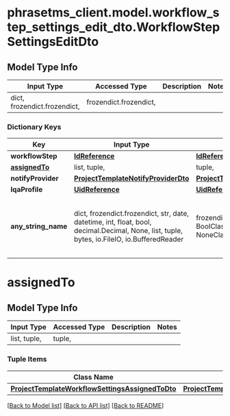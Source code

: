 # phrasetms_client.model.workflow_step_settings_edit_dto.WorkflowStepSettingsEditDto

## Model Type Info

| Input Type                   | Accessed Type          | Description | Notes |
| ---------------------------- | ---------------------- | ----------- | ----- |
| dict, frozendict.frozendict, | frozendict.frozendict, |             |

### Dictionary Keys

| Key                           | Input Type                                                                                                                                  | Accessed Type                                                                           | Description                                                        | Notes      |
| ----------------------------- | ------------------------------------------------------------------------------------------------------------------------------------------- | --------------------------------------------------------------------------------------- | ------------------------------------------------------------------ | ---------- |
| **workflowStep**              | [**IdReference**](IdReference.md)                                                                                                           | [**IdReference**](IdReference.md)                                                       |                                                                    | [optional] |
| **[assignedTo](#assignedTo)** | list, tuple,                                                                                                                                | tuple,                                                                                  |                                                                    | [optional] |
| **notifyProvider**            | [**ProjectTemplateNotifyProviderDto**](ProjectTemplateNotifyProviderDto.md)                                                                 | [**ProjectTemplateNotifyProviderDto**](ProjectTemplateNotifyProviderDto.md)             |                                                                    | [optional] |
| **lqaProfile**                | [**UidReference**](UidReference.md)                                                                                                         | [**UidReference**](UidReference.md)                                                     |                                                                    | [optional] |
| **any_string_name**           | dict, frozendict.frozendict, str, date, datetime, int, float, bool, decimal.Decimal, None, list, tuple, bytes, io.FileIO, io.BufferedReader | frozendict.frozendict, str, BoolClass, decimal.Decimal, NoneClass, tuple, bytes, FileIO | any string name can be used but the value must be the correct type | [optional] |

# assignedTo

## Model Type Info

| Input Type   | Accessed Type | Description | Notes |
| ------------ | ------------- | ----------- | ----- |
| list, tuple, | tuple,        |             |

### Tuple Items

| Class Name                                                                                          | Input Type                                                                                          | Accessed Type                                                                                       | Description | Notes |
| --------------------------------------------------------------------------------------------------- | --------------------------------------------------------------------------------------------------- | --------------------------------------------------------------------------------------------------- | ----------- | ----- |
| [**ProjectTemplateWorkflowSettingsAssignedToDto**](ProjectTemplateWorkflowSettingsAssignedToDto.md) | [**ProjectTemplateWorkflowSettingsAssignedToDto**](ProjectTemplateWorkflowSettingsAssignedToDto.md) | [**ProjectTemplateWorkflowSettingsAssignedToDto**](ProjectTemplateWorkflowSettingsAssignedToDto.md) |             |

[[Back to Model list]](../../README.md#documentation-for-models) [[Back to API list]](../../README.md#documentation-for-api-endpoints) [[Back to README]](../../README.md)

